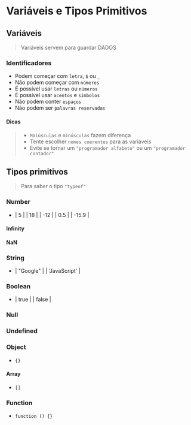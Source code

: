 # Variáveis e Tipos Primitivos

## Variáveis

> Variáveis servem para guardar DADOS

### Identificadores

- Podem começar com `letra`, `$` ou `_`
- Não podem começar com `números`
- É possível usar `letras` ou `números`
- É possível usar `acentos` e `símbolos`
- Não podem conter `espaços`
- Não podem ser `palavras reservadas`

#### Dicas
> - `Maiúsculas` e `minúsculas` fazem diferença
> - Tente escolher `nomes coerentes` para as variáveis
> - Evite se tornar um `"programador alfabeto"` ou um `"programador contador"`

## Tipos primitivos

> Para saber o tipo `"typeof"`

### Number
- | 5 | | 18 | | -12 | | 0.5 | | -15.9 |
#### Infinity
#### NaN

### String
- | "Google" | | 'JavaScript' |
### Boolean
- | true | | false |
### Null
### Undefined
### Object
- `{}`
#### Array
- `[]`
### Function
- `function () {}`